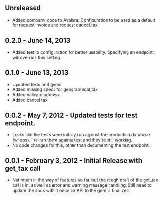 ## Unreleased

- Added company_code to Avalara::Configuration to be used as a default for request invoice and request cancel_tax

## 0.2.0 - June 14, 2013

- Added test to configuration for better usability. Specifying an endpoint will override this setting.

## 0.1.0 - June 13, 2013

- Updated tests and gems
- Added missing specs for geographical_tax
- Added validate address
- Added cancel tax

## 0.0.2 - May 7, 2012 - Updated tests for test endpoint.

- Looks like the tests were initally run against the production database (whops). I re-ran them against test and they're still working.
- No code changes for this, other than documenting the test endpoint.

## 0.0.1 - February 3, 2012 - Initial Release with get_tax call

- Not much in the way of features so far, but the rough draft of the get_tax call is in, as well as error and warning message handling. Still need to update the docs with it once an API to the gem is finalized.
